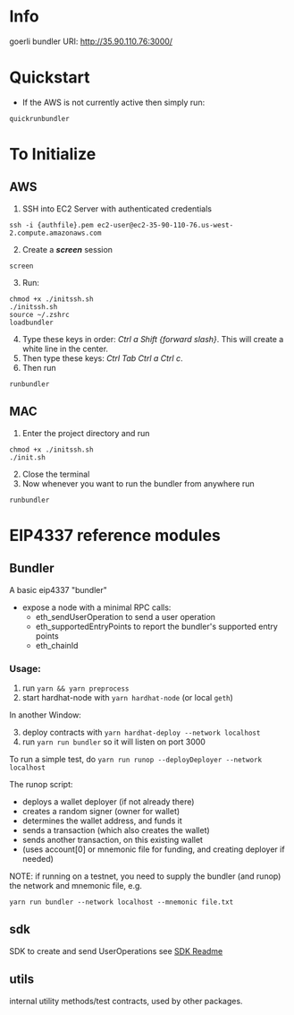 # Info

goerli bundler URI: http://35.90.110.76:3000/

# Quickstart
- If the AWS is not currently active then simply run:
```
quickrunbundler
```

# To Initialize
## AWS
1. SSH into EC2 Server with authenticated credentials
```
ssh -i {authfile}.pem ec2-user@ec2-35-90-110-76.us-west-2.compute.amazonaws.com

```
2. Create a ***screen*** session
```
screen
```
3. Run:
```
chmod +x ./initssh.sh
./initssh.sh
source ~/.zshrc
loadbundler
```
4. Type these keys in order: _Ctrl a Shift {forward slash}_. This will create a white line in the center.
5. Then type these keys: _Ctrl Tab Ctrl a Ctrl c_.
6. Then run
```
runbundler
```

## MAC

1. Enter the project directory and run
```console
chmod +x ./initssh.sh
./init.sh
```
2. Close the terminal
3. Now whenever you want to run the bundler from anywhere run
```console
runbundler
```

# EIP4337 reference modules

## Bundler

A basic eip4337 "bundler"

- expose a node with a minimal RPC calls:
  - eth_sendUserOperation to send a user operation
  - eth_supportedEntryPoints to report the bundler's supported entry points
  - eth_chainId

### Usage: 
1. run `yarn && yarn preprocess`
2. start hardhat-node with `yarn hardhat-node` (or local `geth`)

In another Window:

3. deploy contracts with `yarn hardhat-deploy --network localhost`
4. run `yarn run bundler`
  so it will listen on port 3000


To run a simple test, do `yarn run runop --deployDeployer --network localhost`

   The runop script:
   - deploys a wallet deployer (if not already there)
   - creates a random signer (owner for wallet)
   - determines the wallet address, and funds it
   - sends a transaction (which also creates the wallet)
   - sends another transaction, on this existing wallet
   - (uses account[0] or mnemonic file for funding, and creating deployer if needed)


NOTE: if running on a testnet, you need to supply the bundler (and runop) the network and mnemonic file, e.g.

`yarn run bundler --network localhost --mnemonic file.txt` 

## sdk

SDK to create and send UserOperations
see [SDK Readme](./packages/sdk/README.md)

## utils

internal utility methods/test contracts, used by other packages.
